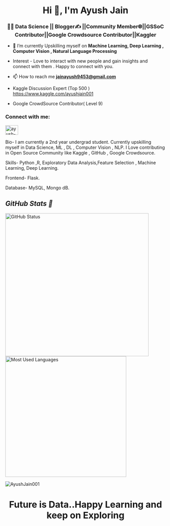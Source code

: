 <h1 align="center">Hi 👋, I'm Ayush Jain</h1>
<h3 align="center">👩‍💻 Data Science || Blogger✍️ ||Community Member🌐||GSSoC Contributor||Google Crowdsource Contributor||Kaggler</h3>

- 🌱 I’m currently Upskilling myself on  **Machine Learning, Deep Learning , Computer Vision , Natural Language Processing**
- Interest - Love to interact with new people and gain insights and connect with them . Happy to connect with you.

- 📫 How to reach me **jainayush9453@gmail.com**


- Kaggle Discussion Expert (Top 500 )  https://www.kaggle.com/ayushjain001
- Google CrowdSource Contributor( Level 9)

<h3 align="left">Connect with me:</h3>
<p align="left">
<a href="https://www.linkedin.com/in/ayush-jain-001/" target="blank"><img align="center" src="https://raw.githubusercontent.com/rahuldkjain/github-profile-readme-generator/master/src/images/icons/Social/linked-in-alt.svg" alt="ayush-jain-001" height="30" width="40" /></a>
</p>

Bio-
I am currently a 2nd year undergrad student.
Currently upskilling myself in Data Science, ML , DL , Computer Vision , NLP.
I Love contributing in Open Source Community like Kaggle , GitHub , Google Crowdsource.

Skills-
Python ,R, Exploratory Data Analysis,Feature Selection , Machine Learning, Deep Learning. 


Frontend- Flask. 

Database- MySQL, Mongo dB.

<p align="center">
<i><b><h2> GitHub Stats 👀</b></i></h2>
<img src="https://github-readme-stats.vercel.app/api?username=AyushJain001&count_private=true&show_icons=true&theme=algolia" alt="GitHub Status" width="450px">
<img src = "https://github-readme-stats.vercel.app/api/top-langs/?username=AyushJain001&show_icons=true&layout=compact&theme=algolia" alt="Most Used Languages" width="380px">
</p>
<p><img align="center" src="https://github-readme-streak-stats.herokuapp.com/?user=AyushJain001" alt="AyushJain001" /></p>


<h1 align="center">Future is Data..Happy Learning and keep on Exploring </h1>





